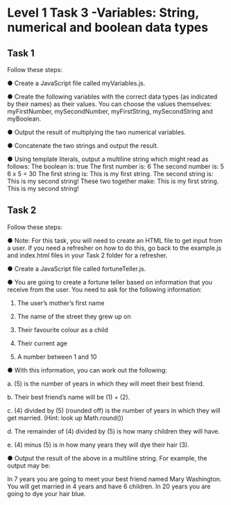 # Level 1 Task 3 -Variables: String, numerical and boolean data types

## Task 1

Follow these steps:

● Create a JavaScript file called myVariables.js.

● Create the following variables with the correct data types (as indicated by
their names) as their values. You can choose the values themselves:
myFirstNumber, mySecondNumber, myFirstString, mySecondString and
myBoolean.

● Output the result of multiplying the two numerical variables.

● Concatenate the two strings and output the result.

● Using template literals, output a multiline string which might read as
follows:
The boolean is: true
The first number is: 6
The second number is: 5
6 x 5 = 30
The first string is: This is my first string.
The second string is: This is my second string!
These two together make: This is my first string. This is my
second string!

## Task 2

Follow these steps:

● Note: For this task, you will need to create an HTML file to get input from a
user. If you need a refresher on how to do this, go back to the example.js
and index.html files in your Task 2 folder for a refresher.

● Create a JavaScript file called fortuneTeller.js.

● You are going to create a fortune teller based on information that you
receive from the user. You need to ask for the following information:

1. The user’s mother’s first name

2. The name of the street they grew up on

3. Their favourite colour as a child

4. Their current age

5. A number between 1 and 10

● With this information, you can work out the following:

a. (5) is the number of years in which they will meet their best friend.

b. Their best friend’s name will be (1) + (2).

c. (4) divided by (5) (rounded off) is the number of years in which they
will get married. (Hint: look up Math.round())

d. The remainder of (4) divided by (5) is how many children they will
have.

e. (4) minus (5) is in how many years they will dye their hair (3).

● Output the result of the above in a multiline string. For example, the output
may be:

In 7 years you are going to meet your best friend named Mary
Washington.
You will get married in 4 years and have 6 children.
In 20 years you are going to dye your hair blue.
